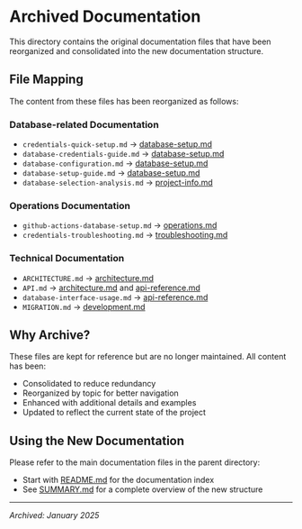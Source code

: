 # Archived Documentation

This directory contains the original documentation files that have been reorganized and consolidated into the new documentation structure.

## File Mapping

The content from these files has been reorganized as follows:

### Database-related Documentation
- `credentials-quick-setup.md` → [database-setup.md](../database-setup.md)
- `database-credentials-guide.md` → [database-setup.md](../database-setup.md)
- `database-configuration.md` → [database-setup.md](../database-setup.md)
- `database-setup-guide.md` → [database-setup.md](../database-setup.md)
- `database-selection-analysis.md` → [project-info.md](../project-info.md)

### Operations Documentation
- `github-actions-database-setup.md` → [operations.md](../operations.md)
- `credentials-troubleshooting.md` → [troubleshooting.md](../troubleshooting.md)

### Technical Documentation
- `ARCHITECTURE.md` → [architecture.md](../architecture.md)
- `API.md` → [architecture.md](../architecture.md) and [api-reference.md](../api-reference.md)
- `database-interface-usage.md` → [api-reference.md](../api-reference.md)
- `MIGRATION.md` → [development.md](../development.md)

## Why Archive?

These files are kept for reference but are no longer maintained. All content has been:
- Consolidated to reduce redundancy
- Reorganized by topic for better navigation
- Enhanced with additional details and examples
- Updated to reflect the current state of the project

## Using the New Documentation

Please refer to the main documentation files in the parent directory:
- Start with [README.md](../README.md) for the documentation index
- See [SUMMARY.md](../SUMMARY.md) for a complete overview of the new structure

---

*Archived: January 2025*